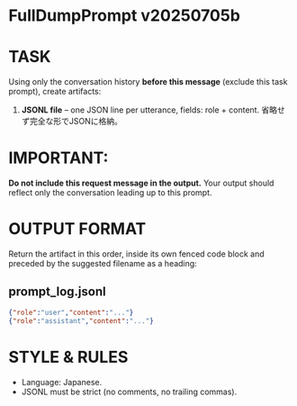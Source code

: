 # FullDumpPrompt v20250705b

# TASK
Using only the conversation history **before this message** (exclude this task prompt),
create artifacts:

1. **JSONL file** – one JSON line per utterance, fields: role + content. 省略せず完全な形でJSONに格納。

# IMPORTANT:
**Do not include this request message in the output.**
Your output should reflect only the conversation leading up to this prompt.

# OUTPUT FORMAT
Return the artifact in this order, inside its own fenced code block
and preceded by the suggested filename as a heading:

## prompt\_log.jsonl

```json
{"role":"user","content":"..."}
{"role":"assistant","content":"..."}
```

# STYLE & RULES

* Language: Japanese.
* JSONL must be strict (no comments, no trailing commas).
